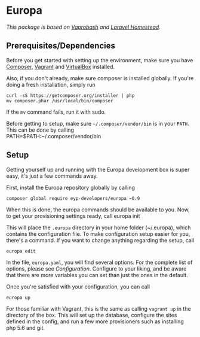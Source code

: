 # Europa

*This package is based on [Vaprobash](http://github.com/fideloper/vaprobash) and [Laravel Homestead](http://github.com/laravel/homestead).*

## Prerequisites/Dependencies

Before you get started with setting up the environment, make sure you have [Composer](https://getcomposer.org/doc/00-intro.md), [Vagrant](https://www.vagrantup.com/) and [VirtualBox](https://www.virtualbox.org/) installed.

Also, if you don't already, make sure composer is installed globally. If you're doing a fresh installation, simply run

~~~
curl -sS https://getcomposer.org/installer | php
mv composer.phar /usr/local/bin/composer
~~~

If the `mv` command fails, run it with sudo.

Before getting to setup, make sure `~/.composer/vendor/bin` is in your `PATH`. This can be done by calling  
    PATH=$PATH:~/.composer/vendor/bin

## Setup

Getting yourself up and running with the Europa development box is super easy, it's just a few commands away.

First, install the Europa repository globally by calling  

    composer global require eyp-developers/europa ~0.9

When this is done, the europa commands should be available to you. Now, to get your provisioning settings ready, call
    europa init

This will place the `.europa` directory in your home folder (~/.europa), which contains the configuration file. To make configuration setup easier for you, there's a command. If you want to change anything regarding the setup, call
  
    europa edit
    
In the file, `europa.yaml`, you will find several options. For the complete list of options, please see *Configuration*. Configure to your liking, and be aware that there are more variables you can set than just the ones in the default.

Once you're satisfied with your configuration, you can call

    europa up
    
For those familiar with Vagrant, this is the same as calling `vagrant up` in the directory of the box. This will set up the database, configure the sites defined in the config, and run a few more provisioners such as installing php 5.6 and git.